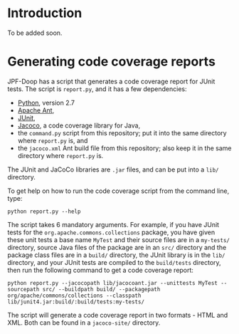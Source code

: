 # Introduction

To be added soon.

# Generating code coverage reports

JPF-Doop has a script that generates a code coverage report for JUnit
tests. The script is `report.py`, and it has a few dependencies:

- [Python](http://python.org), version 2.7
- [Apache Ant](https://ant.apache.org/),
- [JUnit](http://junit.org/),
- [Jacoco](http://www.eclemma.org/jacoco/), a code coverage library
  for Java,
- the `command.py` script from this repository; put it into the same
  directory where `report.py` is, and
- the `jacoco.xml` Ant build file from this repository; also keep it
  in the same directory where `report.py` is.

The JUnit and JaCoCo libraries are `.jar` files, and can be put into a
`lib/` directory.

To get help on how to run the code coverage script from the command
line, type:

`python report.py --help`

The script takes 6 mandatory arguments. For example, if you have JUnit
tests for the `org.apache.commons.collections` package, you have given
these unit tests a base name `MyTest` and their source files are in a
`my-tests/` directory, source Java files of the package are in an
`src/` directory and the package class files are in a `build/`
directory, the JUnit library is in the `lib/` directory, and your
JUnit tests are compiled to the `build/tests` directory, then run the
following command to get a code coverage report:

`python report.py --jacocopath lib/jacocoant.jar --unittests MyTest --sourcepath src/ --buildpath build/ --packagepath org/apache/commons/collections --classpath lib/junit4.jar:build/:build/tests:my-tests/`

The script will generate a code coverage report in two formats - HTML
and XML. Both can be found in a `jacoco-site/` directory.
